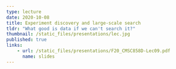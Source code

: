 ```yaml
---
type: lecture
date: 2020-10-08
title: Experiment discovery and large-scale search
tldr: "What good is data if we can't search it?"
thumbnail: /static_files/presentations/lec.jpg
published: true
links: 
    - url: /static_files/presentations/F20_CMSC858D-Lec09.pdf
      name: slides
---
```

